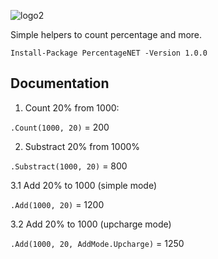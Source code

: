 ![logo2](https://user-images.githubusercontent.com/644179/196201277-cad519b5-db00-4e5f-be3f-c478b3082200.png)

Simple helpers to count percentage and more.

`Install-Package PercentageNET -Version 1.0.0`

## Documentation

1. Count 20% from 1000:

`.Count(1000, 20)` = 200

2. Substract 20% from 1000%

`.Substract(1000, 20)` = 800

3.1 Add 20% to 1000 (simple mode)

`.Add(1000, 20)` = 1200

3.2 Add 20% to 1000 (upcharge mode)

`.Add(1000, 20, AddMode.Upcharge)` = 1250
